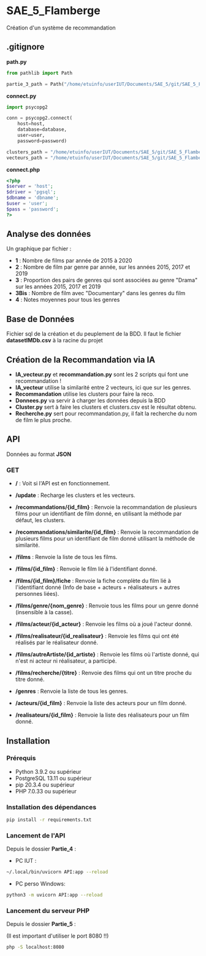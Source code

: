 # SAE_5_Flamberge
Création d'un système de recommandation 

## .gitignore
__path.py__
``` py
from pathlib import Path

partie_3_path = Path("/home/etuinfo/userIUT/Documents/SAE_5/git/SAE_5_Flamberge/Partie_3/").expanduser().resolve()
```

__connect.py__
``` py
import psycopg2

conn = psycopg2.connect(
    host=host,
    database=database,
    user=user,
    password=password)

clusters_path = "/home/etuinfo/userIUT/Documents/SAE_5/git/SAE_5_Flamberge/Partie_3/clusters.csv"
vecteurs_path = "/home/etuinfo/userIUT/Documents/SAE_5/git/SAE_5_Flamberge/Partie_3/vecteurs.json"
```

__connect.php__
``` php
<?php
$server = 'host';
$driver = 'pgsql';
$dbname = 'dbname';
$user = 'user';
$pass = 'password';
?>
```

## Analyse des données 
Un graphique par fichier :
* __1__ : Nombre de films par année de 2015 à 2020
* __2__ : Nombre de film par genre par année, sur les années 2015, 2017 et 2019 
* __3__ : Proportion des pairs de genres qui sont associées au genre "Drama" sur les années 2015, 2017 et 2019
* __3Bis__ : Nombre de film avec "Documentary" dans les genres du film
* __4__ : Notes moyennes pour tous les genres 

## Base de Données
Fichier sql de la création et du peuplement de la BDD. Il faut le fichier __datasetIMDb.csv__ à la racine du projet 

## Création de la Recommandation via IA
* __IA_vecteur.py__ et __recommandation.py__ sont les 2 scripts qui font une recommandation ! 
* __IA_vecteur__ utilise la similarité entre 2 vecteurs, ici que sur les genres. 
* __Recommandation__ utilise les clusters pour faire la reco. 
* __Donnees.py__ va servir à charger les données depuis la BDD 
* __Cluster.py__ sert à faire les clusters et clusters.csv est le résultat obtenu. 
* __Recherche.py__ sert pour recommandation.py, il fait la recherche du nom de film le plus proche. 

## API 
Données au format __JSON__

### GET
* __/__ : Voit si l'API est en fonctionnement.

* __/update__ : Recharge les clusters et les vecteurs.

* __/recommandations/{id_film}__ : Renvoie la recommandation de plusieurs films pour un identifiant de film donné, en utilisant la méthode par défaut, les clusters.

* __/recommandations/similarite/{id_film}__ : Renvoie la recommandation de plusieurs films pour un identifiant de film donné utilisant la méthode de similarité.

* __/films__ : Renvoie la liste de tous les films.

* __/films/{id_film}__ : Renvoie le film lié à l'identifiant donné.

* __/films/{id_film}/fiche__ : Renvoie la fiche complète du film lié à l'identifiant donné (Info de base + acteurs + réalisateurs + autres personnes liées).

* __/films/genre/{nom_genre}__ : Renvoie tous les films pour un genre donné (insensible à la casse).

* __/films/acteur/{id_acteur}__ : Renvoie les films où a joué l'acteur donné.

* __/films/realisateur/{id_realisateur}__ : Renvoie les films qui ont été réalisés par le réalisateur donné.

* __/films/autreArtiste/{id_artiste}__ : Renvoie les films où l'artiste donné, qui n'est ni acteur ni réalisateur, a participé.

* __/films/recherche/{titre}__ : Renvoie des films qui ont un titre proche du titre donné.

* __/genres__ : Renvoie la liste de tous les genres.

* __/acteurs/{id_film}__ : Renvoie la liste des acteurs pour un film donné.

* __/realisateurs/{id_film}__ : Renvoie la liste des réalisateurs pour un film donné.


## Installation

### Prérequis
* Python 3.9.2 ou supérieur
* PostgreSQL 13.11 ou supérieur
* pip 20.3.4 ou supérieur
* PHP 7.0.33 ou supérieur

### Installation des dépendances
``` bash
pip install -r requirements.txt
```

### Lancement de l'API
Depuis le dossier __Partie_4__ :
* PC IUT :
``` bash
~/.local/bin/uvicorn API:app --reload
```
* PC perso Windows:
``` bash
python3 -m uvicorn API:app --reload
```

### Lancement du serveur PHP
Depuis le dossier __Partie_5__ :

(Il est important d'utiliser le port 8080 !!)
``` bash
php -S localhost:8080
```